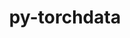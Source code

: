 ---
title: "py-torchdata"
layout: cache
categories: [package, develop]
meta: {"compilers": ["apple-clang@=16.0.0", "gcc@=13.2.0"], "num_specs": 35, "num_specs_by_stack": {"ml-darwin-aarch64-mps": 4, "ml-linux-aarch64-cpu": 8, "ml-linux-aarch64-cuda": 7, "ml-linux-x86_64-cpu": 8, "ml-linux-x86_64-cuda": 8, "root": 35}, "oss": ["sequoia", "ubuntu24.04"], "platforms": ["darwin", "linux"], "stacks": ["ml-darwin-aarch64-mps", "ml-linux-aarch64-cpu", "ml-linux-aarch64-cuda", "ml-linux-x86_64-cpu", "ml-linux-x86_64-cuda", "root"], "targets": ["aarch64", "x86_64_v3"], "versions": ["0.10.1"]}
spec_details: [{"compiler": "gcc@=13.2.0", "hash": "2tdjyvzig6tpdp3gxpxdw65s3rs7a3aa", "os": "ubuntu24.04", "platform": "linux", "size": "-", "stacks": ["ml-linux-aarch64-cuda", "root"], "target": "aarch64", "variants": ["build_system=python_pip"], "versions": ["0.10.1"]}, {"compiler": "gcc@=13.2.0", "hash": "3m5cgmhqhquo57m3cpc3exn7xzpmbk53", "os": "ubuntu24.04", "platform": "linux", "size": "-", "stacks": ["ml-linux-x86_64-cpu", "root"], "target": "x86_64_v3", "variants": ["build_system=python_pip"], "versions": ["0.10.1"]}, {"compiler": "gcc@=13.2.0", "hash": "5w7ngx55onaqnywl4r47c6ouwprijlwj", "os": "ubuntu24.04", "platform": "linux", "size": "-", "stacks": ["ml-linux-x86_64-cuda", "root"], "target": "x86_64_v3", "variants": ["build_system=python_pip"], "versions": ["0.10.1"]}, {"compiler": "apple-clang@=16.0.0", "hash": "5wfonq5pb5r66nk5c2uwdr5c5xnldw52", "os": "sequoia", "platform": "darwin", "size": "-", "stacks": ["ml-darwin-aarch64-mps", "root"], "target": "aarch64", "variants": ["build_system=python_pip"], "versions": ["0.10.1"]}, {"compiler": "gcc@=13.2.0", "hash": "6ivyvyeb4vdjixefz7ecjksbvyidarce", "os": "ubuntu24.04", "platform": "linux", "size": "-", "stacks": ["ml-linux-x86_64-cpu", "root"], "target": "x86_64_v3", "variants": ["build_system=python_pip"], "versions": ["0.10.1"]}, {"compiler": "gcc@=13.2.0", "hash": "6j7zopzyb6h6mnyg5ou3vbpdv7eeml2i", "os": "ubuntu24.04", "platform": "linux", "size": "-", "stacks": ["ml-linux-aarch64-cpu", "root"], "target": "aarch64", "variants": ["build_system=python_pip"], "versions": ["0.10.1"]}, {"compiler": "apple-clang@=16.0.0", "hash": "7lcvdsdmnde46rozxu3zrcphlrhig3gf", "os": "sequoia", "platform": "darwin", "size": "-", "stacks": ["ml-darwin-aarch64-mps", "root"], "target": "aarch64", "variants": ["build_system=python_pip"], "versions": ["0.10.1"]}, {"compiler": "gcc@=13.2.0", "hash": "a4npinc3p3nbbuqr6vtbuqn43w2qot5i", "os": "ubuntu24.04", "platform": "linux", "size": "-", "stacks": ["ml-linux-x86_64-cuda", "root"], "target": "x86_64_v3", "variants": ["build_system=python_pip"], "versions": ["0.10.1"]}, {"compiler": "gcc@=13.2.0", "hash": "aexmwtbdifpxzfc4nzi5xgu7hagnvgei", "os": "ubuntu24.04", "platform": "linux", "size": "-", "stacks": ["ml-linux-x86_64-cpu", "root"], "target": "x86_64_v3", "variants": ["build_system=python_pip"], "versions": ["0.10.1"]}, {"compiler": "gcc@=13.2.0", "hash": "aivju3y2e3bjbrkpjq57oletmgs2krrv", "os": "ubuntu24.04", "platform": "linux", "size": "-", "stacks": ["ml-linux-x86_64-cpu", "root"], "target": "x86_64_v3", "variants": ["build_system=python_pip"], "versions": ["0.10.1"]}, {"compiler": "gcc@=13.2.0", "hash": "b6t33pv3tuiduoljzyne7erwiqlz5hzv", "os": "ubuntu24.04", "platform": "linux", "size": "-", "stacks": ["ml-linux-aarch64-cpu", "root"], "target": "aarch64", "variants": ["build_system=python_pip"], "versions": ["0.10.1"]}, {"compiler": "gcc@=13.2.0", "hash": "c7ccrs2uwmjf2hf5ty4gbsehq2buboin", "os": "ubuntu24.04", "platform": "linux", "size": "-", "stacks": ["ml-linux-aarch64-cpu", "root"], "target": "aarch64", "variants": ["build_system=python_pip"], "versions": ["0.10.1"]}, {"compiler": "gcc@=13.2.0", "hash": "cdflzbesi4g2h5lsmggkpfwsc4ktrw6l", "os": "ubuntu24.04", "platform": "linux", "size": "-", "stacks": ["ml-linux-aarch64-cpu", "root"], "target": "aarch64", "variants": ["build_system=python_pip"], "versions": ["0.10.1"]}, {"compiler": "gcc@=13.2.0", "hash": "cpihqmz3l4lk5et7g276pkormzgrb3af", "os": "ubuntu24.04", "platform": "linux", "size": "-", "stacks": ["ml-linux-x86_64-cpu", "root"], "target": "x86_64_v3", "variants": ["build_system=python_pip"], "versions": ["0.10.1"]}, {"compiler": "gcc@=13.2.0", "hash": "decrfuav7f5s334hpxovgmyla5zwtu6t", "os": "ubuntu24.04", "platform": "linux", "size": "-", "stacks": ["ml-linux-x86_64-cuda", "root"], "target": "x86_64_v3", "variants": ["build_system=python_pip"], "versions": ["0.10.1"]}, {"compiler": "gcc@=13.2.0", "hash": "ekjmua24qmcxfjhvpvye2edd2vo5q56e", "os": "ubuntu24.04", "platform": "linux", "size": "-", "stacks": ["ml-linux-aarch64-cpu", "root"], "target": "aarch64", "variants": ["build_system=python_pip"], "versions": ["0.10.1"]}, {"compiler": "gcc@=13.2.0", "hash": "hejocjzhy5mwja73fknzfy76d5n6a2sl", "os": "ubuntu24.04", "platform": "linux", "size": "-", "stacks": ["ml-linux-aarch64-cuda", "root"], "target": "aarch64", "variants": ["build_system=python_pip"], "versions": ["0.10.1"]}, {"compiler": "gcc@=13.2.0", "hash": "hmbbraniyxa5oj2z6x6l75g6drkf45nf", "os": "ubuntu24.04", "platform": "linux", "size": "-", "stacks": ["ml-linux-aarch64-cpu", "root"], "target": "aarch64", "variants": ["build_system=python_pip"], "versions": ["0.10.1"]}, {"compiler": "gcc@=13.2.0", "hash": "i3jvqyze6kp67yn26ec7lip2dagf5vgw", "os": "ubuntu24.04", "platform": "linux", "size": "-", "stacks": ["ml-linux-x86_64-cuda", "root"], "target": "x86_64_v3", "variants": ["build_system=python_pip"], "versions": ["0.10.1"]}, {"compiler": "apple-clang@=16.0.0", "hash": "lbgvmkmm4qcya3ol4jlpiz7f5x3yrpzt", "os": "sequoia", "platform": "darwin", "size": "-", "stacks": ["ml-darwin-aarch64-mps", "root"], "target": "aarch64", "variants": ["build_system=python_pip"], "versions": ["0.10.1"]}, {"compiler": "gcc@=13.2.0", "hash": "lhbtaxlrriww3gojpoyrtudk3vzhmi2y", "os": "ubuntu24.04", "platform": "linux", "size": "-", "stacks": ["ml-linux-aarch64-cuda", "root"], "target": "aarch64", "variants": ["build_system=python_pip"], "versions": ["0.10.1"]}, {"compiler": "gcc@=13.2.0", "hash": "llhw2nts3zgfrabjxlxhbcjndsodhlrb", "os": "ubuntu24.04", "platform": "linux", "size": "-", "stacks": ["ml-linux-x86_64-cpu", "root"], "target": "x86_64_v3", "variants": ["build_system=python_pip"], "versions": ["0.10.1"]}, {"compiler": "gcc@=13.2.0", "hash": "mf626yrqsxocdioy3w6ltofes4m4nqps", "os": "ubuntu24.04", "platform": "linux", "size": "-", "stacks": ["ml-linux-aarch64-cpu", "root"], "target": "aarch64", "variants": ["build_system=python_pip"], "versions": ["0.10.1"]}, {"compiler": "gcc@=13.2.0", "hash": "mnqogwntq5zeykbwcem7bu43d6wnixsk", "os": "ubuntu24.04", "platform": "linux", "size": "-", "stacks": ["ml-linux-aarch64-cpu", "root"], "target": "aarch64", "variants": ["build_system=python_pip"], "versions": ["0.10.1"]}, {"compiler": "gcc@=13.2.0", "hash": "nkjh5adgqn2mb6htyrxcrp2kpcy5aafw", "os": "ubuntu24.04", "platform": "linux", "size": "-", "stacks": ["ml-linux-aarch64-cuda", "root"], "target": "aarch64", "variants": ["build_system=python_pip"], "versions": ["0.10.1"]}, {"compiler": "gcc@=13.2.0", "hash": "nrifjclpx5mfq7mp7vx7k5b3zab33np3", "os": "ubuntu24.04", "platform": "linux", "size": "-", "stacks": ["ml-linux-aarch64-cuda", "root"], "target": "aarch64", "variants": ["build_system=python_pip"], "versions": ["0.10.1"]}, {"compiler": "gcc@=13.2.0", "hash": "nt5tl27bzkxv2c7ro76qd5aq5rcov5rp", "os": "ubuntu24.04", "platform": "linux", "size": "-", "stacks": ["ml-linux-x86_64-cuda", "root"], "target": "x86_64_v3", "variants": ["build_system=python_pip"], "versions": ["0.10.1"]}, {"compiler": "gcc@=13.2.0", "hash": "oumky4irybmifr7qt2dirno2ofdwfesf", "os": "ubuntu24.04", "platform": "linux", "size": "-", "stacks": ["ml-linux-x86_64-cuda", "root"], "target": "x86_64_v3", "variants": ["build_system=python_pip"], "versions": ["0.10.1"]}, {"compiler": "apple-clang@=16.0.0", "hash": "pre7qlr7jnssjyhpbhoiwkqjvbsdo6jz", "os": "sequoia", "platform": "darwin", "size": "-", "stacks": ["ml-darwin-aarch64-mps", "root"], "target": "aarch64", "variants": ["build_system=python_pip"], "versions": ["0.10.1"]}, {"compiler": "gcc@=13.2.0", "hash": "px5ujjiapugokyrk2r23ry2tjsj7mlb6", "os": "ubuntu24.04", "platform": "linux", "size": "-", "stacks": ["ml-linux-aarch64-cuda", "root"], "target": "aarch64", "variants": ["build_system=python_pip"], "versions": ["0.10.1"]}, {"compiler": "gcc@=13.2.0", "hash": "tmrkln4thzrg5kp2ztm3din6vktynrqe", "os": "ubuntu24.04", "platform": "linux", "size": "-", "stacks": ["ml-linux-aarch64-cuda", "root"], "target": "aarch64", "variants": ["build_system=python_pip"], "versions": ["0.10.1"]}, {"compiler": "gcc@=13.2.0", "hash": "u2sm5ez6kaygbgzod362knxmef2djfqq", "os": "ubuntu24.04", "platform": "linux", "size": "-", "stacks": ["ml-linux-x86_64-cpu", "root"], "target": "x86_64_v3", "variants": ["build_system=python_pip"], "versions": ["0.10.1"]}, {"compiler": "gcc@=13.2.0", "hash": "u3cxyd562a7c6ppunq5wml2ubfo7eqan", "os": "ubuntu24.04", "platform": "linux", "size": "-", "stacks": ["ml-linux-x86_64-cuda", "root"], "target": "x86_64_v3", "variants": ["build_system=python_pip"], "versions": ["0.10.1"]}, {"compiler": "gcc@=13.2.0", "hash": "wqg3edzi42b4wfahkjuaq73xd675miv3", "os": "ubuntu24.04", "platform": "linux", "size": "-", "stacks": ["ml-linux-x86_64-cpu", "root"], "target": "x86_64_v3", "variants": ["build_system=python_pip"], "versions": ["0.10.1"]}, {"compiler": "gcc@=13.2.0", "hash": "y4vb4jeeu3fejjfif5r7jjoz47uuyhww", "os": "ubuntu24.04", "platform": "linux", "size": "-", "stacks": ["ml-linux-x86_64-cuda", "root"], "target": "x86_64_v3", "variants": ["build_system=python_pip"], "versions": ["0.10.1"]}]
---